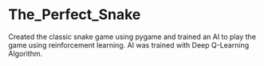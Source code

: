 # The_Perfect_Snake
 Created the classic snake game using pygame and trained an AI to play the game using reinforcement learning. AI was trained with Deep Q-Learning Algorithm.
